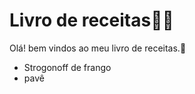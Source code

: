 #  Livro de receitas:man_cook: 

Olá! bem vindos ao meu livro de receitas.:wave:

- Strogonoff de frango
- pavê